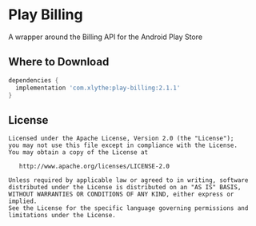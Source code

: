 Play Billing
====================

A wrapper around the Billing API for the Android Play Store


Where to Download
-----------------
```groovy
dependencies {
  implementation 'com.xlythe:play-billing:2.1.1'
}
```

License
-------

    Licensed under the Apache License, Version 2.0 (the "License");
    you may not use this file except in compliance with the License.
    You may obtain a copy of the License at

       http://www.apache.org/licenses/LICENSE-2.0

    Unless required by applicable law or agreed to in writing, software
    distributed under the License is distributed on an "AS IS" BASIS,
    WITHOUT WARRANTIES OR CONDITIONS OF ANY KIND, either express or implied.
    See the License for the specific language governing permissions and
    limitations under the License.
